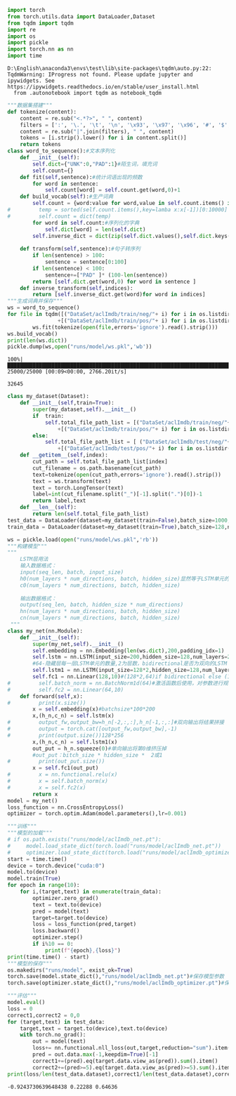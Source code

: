﻿```python
import torch
from torch.utils.data import DataLoader,Dataset
from tqdm import tqdm 
import re
import os
import pickle
import torch.nn as nn
import time
```

    D:\English\anaconda3\envs\test\lib\site-packages\tqdm\auto.py:22: TqdmWarning: IProgress not found. Please update jupyter and ipywidgets. See https://ipywidgets.readthedocs.io/en/stable/user_install.html
      from .autonotebook import tqdm as notebook_tqdm
    


```python
"""数据集搭建"""
def tokenize(content):
    content = re.sub("<.*?>", " ", content)
    filters = [':', '\.', '\t', '\n', '\x93', '\x97', '\x96', '#', '$', '%', '&']
    content = re.sub("|".join(filters), " ", content)
    tokens = [i.strip().lower() for i in content.split()]
    return tokens
class word_to_sequence():#文本序列化
    def __init__(self):
        self.dict={"UNK":0,"PAD":1}#陌生词，填充词
        self.count={}
    def fit(self,sentence):#统计词语出现的频数
        for word in sentence:
            self.count[word] = self.count.get(word,0)+1
    def build_vocab(self):#生产词典
        self.count = {word:value for word,value in self.count.items() if 5<value<200}
#         temp = sorted(self.count.items(),key=lamba x:x[-1])[0:10000]
#         self.count = dict(temp)
        for word in self.count:#序列化的字典
            self.dict[word] = len(self.dict)
        self.inverse_dict = dict(zip(self.dict.values(),self.dict.keys()))#反序列化的字典
    
    def transform(self,sentence):#句子转序列
        if len(sentence) > 100:
            sentence = sentence[0:100]
        if len(sentence) < 100:
            sentence+=["PAD" ]* (100-len(sentence))
        return [self.dict.get(word,0) for word in sentence ]
    def inverse_transform(self,indices):
        return [self.inverse_dict.get(word)for word in indices]
"""生成词典并保存"""
ws = word_to_sequence()
for file in tqdm([("DataSet/aclImdb/train/neg/"+ i) for i in os.listdir("DataSet/aclImdb/train/neg")]\
                +[("DataSet/aclImdb/train/pos/"+ i) for i in os.listdir("DataSet/aclImdb/train/pos")]):    
        ws.fit(tokenize(open(file,errors='ignore').read().strip())) 
ws.build_vocab() 
print(len(ws.dict))
pickle.dump(ws,open("runs/model/ws.pkl",'wb'))
```

    100%|██████████████████████████████████████████████████████████████████████████| 25000/25000 [00:09<00:00, 2766.20it/s]

    32645
    

    
    


```python
class my_dataset(Dataset):
    def __init__(self,train=True):
        super(my_dataset,self).__init__()
        if  train:
            self.total_file_path_list = [("DataSet/aclImdb/train/neg/"+ i) for i in os.listdir("DataSet/aclImdb/train/neg")]\
                +[("DataSet/aclImdb/train/pos/"+ i) for i in os.listdir("DataSet/aclImdb/train/pos")]
        else:
            self.total_file_path_list = [ ("DataSet/aclImdb/test/neg/"+ i) for i in os.listdir("DataSet/aclImdb/test/neg")]\
                +[("DataSet/aclImdb/test/pos/"+ i) for i in os.listdir("DataSet/aclImdb/test/pos")]
    def __getitem__(self,index):
        cut_path = self.total_file_path_list[index]
        cut_filename = os.path.basename(cut_path)
        text=tokenize(open(cut_path,errors='ignore').read().strip()) 
        text = ws.transform(text)
        text = torch.LongTensor(text)
        label=int(cut_filename.split("_")[-1].split(".")[0])-1
        return label,text
    def __len__(self):
        return len(self.total_file_path_list)
test_data = DataLoader(dataset=my_dataset(train=False),batch_size=1000,num_workers=0,shuffle=True,pin_memory=True)
train_data = DataLoader(dataset=my_dataset(train=True),batch_size=128,num_workers=0,shuffle=True,pin_memory=True)
```


```python
ws = pickle.load(open("runs/model/ws.pkl",'rb'))
"""构建模型"""
"""
    LSTM层用法
    输入数据格式：
    input(seq_len, batch, input_size)
    h0(num_layers * num_directions, batch, hidden_size)显然等于LSTM单元的数量，层数和是否双向都会导致LSTM单元数量翻倍
    c0(num_layers * num_directions, batch, hidden_size)
     
    输出数据格式：
    output(seq_len, batch, hidden_size * num_directions)
    hn(num_layers * num_directions, batch, hidden_size)
    cn(num_layers * num_directions, batch, hidden_size)
 """
class my_net(nn.Module):
    def __init__(self):
        super(my_net,self).__init__()
        self.embedding = nn.Embedding(len(ws.dict),200,padding_idx=1)
        self.lstm = nn.LSTM(input_size=200,hidden_size=128,num_layers=2,batch_first=True,bidirectional = True,dropout=0.5)#200-一个词的向量长度，\
        #64-隐藏层每一层LSTM单元的数量,2为层数，bidirectional是否为双向的LSTM
        self.lstm1 = nn.LSTM(input_size=128*2,hidden_size=128,num_layers=1,batch_first=True,bidirectional = False)
        self.fc1 = nn.Linear(128,10)#(128*2,64)if bidirectional else (128*1,64)
#         self.batch_norm = nn.BatchNorm1d(64)#激活函数后使用，对参数进行规范化处理，加快训练速度，缓解梯度消失或梯度爆炸
#         self.fc2 = nn.Linear(64,10)
    def forward(self,x):
#         print(x.size())
        x = self.embedding(x)#batchsize*100*200
        x,(h_n,c_n) = self.lstm(x)
#         output_fw,output_bw=h_n[-2,:,:],h_n[-1,:,:]#双向输出将结果拼接
#         output = torch.cat([output_fw,output_bw],-1)
#         print(output.size())128*256
        x,(h_n,c_n) = self.lstm1(x)
        out_put = h_n.squeeze(0)#单向输出将第0维挤压掉
        #out_put：bitch_size * hidden_size *  2或1
#         print(out_put.size())
        x = self.fc1(out_put)
#         x = nn.functional.relu(x)
#         x = self.batch_norm(x)
#         x = self.fc2(x)
        return x
model = my_net()
loss_function = nn.CrossEntropyLoss()
optimizer = torch.optim.Adam(model.parameters(),lr=0.001)
```


```python
"""训练"""
"""模型的加载"""
# if os.path.exists("runs/model/aclImdb_net.pt"):
#     model.load_state_dict(torch.load("runs/model/aclImdb_net.pt"))
#     optimizer.load_state_dict(torch.load("runs/model/aclImdb_optimizer.pt"))
start = time.time()
device = torch.device("cuda:0")
model.to(device)
model.train(True)
for epoch in range(10):
    for i,(target,text) in enumerate(train_data):
        optimizer.zero_grad()
        text = text.to(device)
        pred = model(text)
        target=target.to(device)
        loss = loss_function(pred,target)
        loss.backward()
        optimizer.step()
        if i%10 == 0:
            print(f"{epoch},{loss}")
print(time.time() - start)
"""模型的保存"""
os.makedirs("runs/model", exist_ok=True)
torch.save(model.state_dict(),"runs/model/aclImdb_net.pt")#保存模型参数
torch.save(optimizer.state_dict(),"runs/model/aclImdb_optimizer.pt")#保存优化器参数
```


```python
"""评估"""
model.eval()
loss = 0
correct1,correct2 = 0,0
for (target,text) in test_data:
    target,text = target.to(device),text.to(device)
    with torch.no_grad():
        out = model(text)
        loss+= nn.functional.nll_loss(out,target,reduction="sum").item()
        pred = out.data.max(-1,keepdim=True)[-1]
        correct1+=(pred).eq(target.data.view_as(pred)).sum().item()
        correct2+=(pred>=5).eq(target.data.view_as(pred)>=5).sum().item()
print(loss/len(test_data.dataset),correct1/len(test_data.dataset),correct2/len(test_data.dataset))
```

    -0.9243730639648438 0.22288 0.64636
    


```python

```
